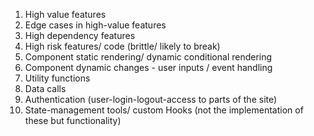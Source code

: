 1. High value features
2. Edge cases in high-value features
3. High dependency features
4. High risk features/ code (brittle/ likely to break)
5. Component static rendering/ dynamic conditional rendering
6. Component dynamic changes - user inputs / event handling
7. Utility functions
8. Data calls
9. Authentication (user-login-logout-access to parts of the site)
10. State-management tools/ custom Hooks (not the implementation of these but functionality)
